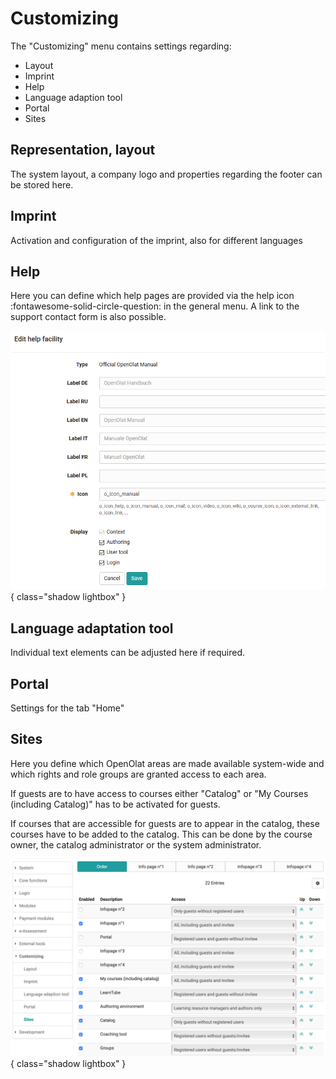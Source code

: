 # Customizing

The "Customizing" menu contains settings regarding:

  * Layout
  * Imprint
  * Help
  * Language adaption tool
  * Portal
  * Sites

## Representation, layout

The system layout, a company logo and properties regarding the footer can be
stored here.

## Imprint

Activation and configuration of the imprint, also for different languages

## Help

Here you can define which help pages are provided via the help
icon  :fontawesome-solid-circle-question: in
the general menu. A link to the support contact form is also possible.

![](assets/help_facility.png){ class="shadow lightbox" }

## Language adaptation tool

Individual text elements can be adjusted here if required.

## Portal

Settings for the tab "Home"

## Sites

Here you define which OpenOlat areas are made available system-wide and which
rights and role groups are granted access to each area.

If guests are to have access to courses either "Catalog" or "My Courses
(including Catalog)" has to be activated for guests.

If courses that are accessible for guests are to appear in the catalog, these
courses have to be added to the catalog. This can be done by the course owner,
the catalog administrator or the system administrator.

![](assets/admin_customice_sites.png){ class="shadow lightbox" }

